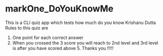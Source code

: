 # markOne_DoYouKnowMe
This is a CLI quiz app which tests how much do you know Krishanu Dutta
Rules to this quiz are
1. One point for each correct answer
2. When you crossed the 3 score you will reach to 2nd level and 3rd level is after you have scored above 5.
Thanks you !!!!!
